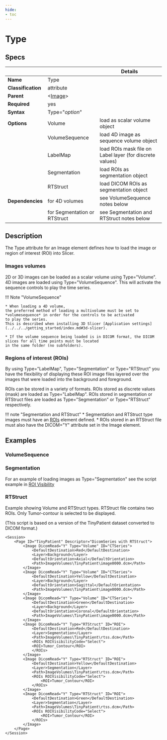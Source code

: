 ```yaml
---
hide:
- toc
---
```

# Type

## Specs

| ||Details|
|---|---|---|
| **Name** | Type ||
| **Classification** | attribute ||
| **Parent** | <[Image](index.md)\> ||
| **Required** | yes ||
| **Syntax** | Type="*option*" |  |
| **Options** | Volume | load as scalar volume object |
|             | VolumeSequence | load 4D image as sequence volume object|
|             | LabelMap | load ROIs mask file on Label layer (for discrete values) |
|             | Segmentation | load ROIs as segmentation object |
|             | RTStruct | load DICOM ROIs as segmentation object |
| **Dependencies** | for 4D volumes | see VolumeSequence notes below |
|  | for Segmentation or RTStruct  | see Segmentation and RTStruct notes below |



## Description

The Type attribute for an Image element defines how to load the image or region of interest (ROI) into Slicer.

### Images volumes

2D or 3D images can be loaded as a scalar volume using Type="Volume".
4D images are loaded using Type="VolumeSequence". This will activate the sequence controls
to play the time series.

!!! Note "VolumeSequence"

    * When loading a 4D volume, 
	the preferred method of loading a multivolume must be set to *volumesequence* in order for the controls to be activated
	to play the series.
	This is described when installing 3D Slicer [Application settings](../../../getting_started/index.md#3d-slicer).
	
	* If the volume sequence being loaded is in DICOM format, the DICOM slices for all time points must be located
	in the same folder (no subfolders).

### Regions of interest (ROIs)

By using Type="LabelMap", Type="Segmentation" or Type="RTStruct" you have the flexibility of displaying these ROI image files
layered over the images that were loaded into the background and foreground. 

ROIs can be stored in a variety of formats. 
ROIs stored as discrete values (mask) are loaded as Type="LabelMap".
ROIs stored in segmentation or RTStruct files are loaded as Type="Segmentation" or Type="RTStruct" respectively.

!!! note "Segmentation and RTStruct"
	* Segmentation and RTStruct type images must have an [ROIs](rois/index.md) element defined.
	* ROIs stored in an RTStruct file must also have the DICOM="Y" attribute set in the Image element.



## Examples

### VolumeSequence



### Segmentation

For an example of loading images as Type="Segmentation" see the script example in [ROI Visibility](../../examples/example_roi_visibility.md#script-example)

### RTStruct

Example showing Volume and RTStruct types.
RTStruct file contains two ROIs. Only Tumor-contour is selected to be displayed.

(This script is based on a version of the TinyPatient dataset converted to DICOM format.)

```
<Session>
	<Page ID="TinyPatient" Descriptor="DicomSeries with RTStruct">
		<Image DicomRead="Y" Type="Volume" ID="CTSeries">
			<DefaultDestination>Red</DefaultDestination>
			<Layer>Background</Layer>
			<DefaultOrientation>Axial</DefaultOrientation>
			<Path>ImageVolumes\TinyPatient\image0000.dcm</Path>
		</Image>
		<Image DicomRead="Y" Type="Volume" ID="CTSeries">
			<DefaultDestination>Yellow</DefaultDestination>
			<Layer>Background</Layer>
			<DefaultOrientation>Sagittal</DefaultOrientation>
			<Path>ImageVolumes\TinyPatient\image0000.dcm</Path>
		</Image>
		<Image DicomRead="Y" Type="Volume" ID="CTSeries">
			<DefaultDestination>Green</DefaultDestination>
			<Layer>Background</Layer>
			<DefaultOrientation>Coronal</DefaultOrientation>
			<Path>ImageVolumes\TinyPatient\image0000.dcm</Path>
		</Image>
		<Image DicomRead="Y" Type="RTStruct" ID="ROI">
			<DefaultDestination>Red</DefaultDestination>
			<Layer>Segmentation</Layer>
			<Path>ImageVolumes\TinyPatient\rtss.dcm</Path>
			<ROIs ROIVisibilityCode="Select">
			<ROI>Tumor_Contour</ROI>
			</ROIs>
		</Image>
		<Image DicomRead="Y" Type="RTStruct" ID="ROI">
			<DefaultDestination>Yellow</DefaultDestination>
			<Layer>Segmentation</Layer>
			<Path>ImageVolumes\TinyPatient\rtss.dcm</Path>
			<ROIs ROIVisibilityCode="Select">
				<ROI>Tumor_Contour</ROI>
			</ROIs>
		</Image>
		<Image DicomRead="Y" Type="RTStruct" ID="ROI">
			<DefaultDestination>Green</DefaultDestination>
			<Layer>Segmentation</Layer>
			<Path>ImageVolumes\TinyPatient\rtss.dcm</Path>
			<ROIs ROIVisibilityCode="Select">
				<ROI>Tumor_Contour</ROI>
			</ROIs>
		</Image>
	</Page>
</Session>
```



